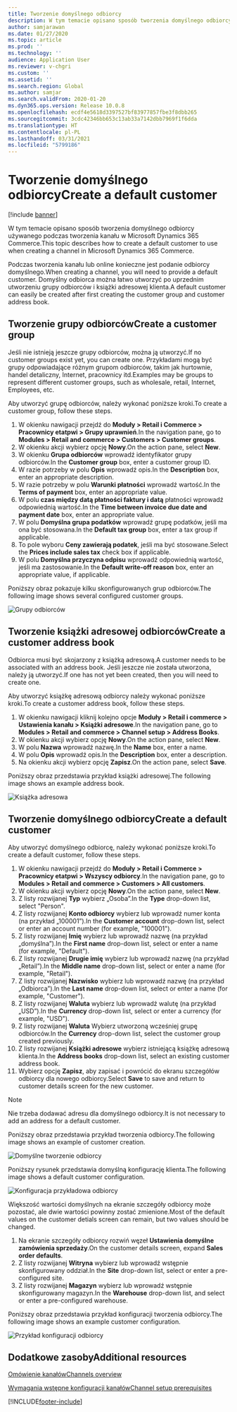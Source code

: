 ```yaml
---
title: Tworzenie domyślnego odbiorcy
description: W tym temacie opisano sposób tworzenia domyślnego odbiorcy używanego podczas tworzenia kanału w Microsoft Dynamics 365 Commerce.
author: samjarawan
ms.date: 01/27/2020
ms.topic: article
ms.prod: ''
ms.technology: ''
audience: Application User
ms.reviewer: v-chgri
ms.custom: ''
ms.assetid: ''
ms.search.region: Global
ms.author: samjar
ms.search.validFrom: 2020-01-20
ms.dyn365.ops.version: Release 10.0.8
ms.openlocfilehash: ecdf4e5618d3397527bf83977857fbe3f8dbb265
ms.sourcegitcommit: 3cdc42346bb653c13ab33a7142dbb7969f1f6dda
ms.translationtype: HT
ms.contentlocale: pl-PL
ms.lasthandoff: 03/31/2021
ms.locfileid: "5799186"
---
```

# <a name="create-a-default-customer"></a><span data-ttu-id="73b97-103">Tworzenie domyślnego odbiorcy</span><span class="sxs-lookup"><span data-stu-id="73b97-103">Create a default customer</span></span>

[!include [banner](includes/banner.md)]

<span data-ttu-id="73b97-104">W tym temacie opisano sposób tworzenia domyślnego odbiorcy używanego podczas tworzenia kanału w Microsoft Dynamics 365 Commerce.</span><span class="sxs-lookup"><span data-stu-id="73b97-104">This topic describes how to create a default customer to use when creating a channel in Microsoft Dynamics 365 Commerce.</span></span>

<span data-ttu-id="73b97-105">Podczas tworzenia kanału lub online konieczne jest podanie odbiorcy domyślnego.</span><span class="sxs-lookup"><span data-stu-id="73b97-105">When creating a channel, you will need to provide a default customer.</span></span> <span data-ttu-id="73b97-106">Domyślny odbiorca można łatwo utworzyć po uprzednim utworzeniu grupy odbiorców i książki adresowej klienta.</span><span class="sxs-lookup"><span data-stu-id="73b97-106">A default customer can easily be created after first creating the customer group and customer address book.</span></span>

## <a name="create-a-customer-group"></a><span data-ttu-id="73b97-107">Tworzenie grupy odbiorców</span><span class="sxs-lookup"><span data-stu-id="73b97-107">Create a customer group</span></span>

<span data-ttu-id="73b97-108">Jeśli nie istnieją jeszcze grupy odbiorców, można ją utworzyć.</span><span class="sxs-lookup"><span data-stu-id="73b97-108">If no customer groups exist yet, you can create one.</span></span> <span data-ttu-id="73b97-109">Przykładami mogą być grupy odpowiadające różnym grupom odbiorców, takim jak hurtownie, handel detaliczny, Internet, pracownicy itd.</span><span class="sxs-lookup"><span data-stu-id="73b97-109">Examples may be groups to represent different customer groups, such as wholesale, retail, Internet, Employees, etc.</span></span>

<span data-ttu-id="73b97-110">Aby utworzyć grupę odbiorców, należy wykonać poniższe kroki.</span><span class="sxs-lookup"><span data-stu-id="73b97-110">To create a customer group, follow these steps.</span></span>

1. <span data-ttu-id="73b97-111">W okienku nawigacji przejdź do **Moduły \> Retail i Commerce \> Pracownicy etatpwi \> Grupy uprawnień**.</span><span class="sxs-lookup"><span data-stu-id="73b97-111">In the navigation pane, go to **Modules \> Retail and commerce \> Customers \> Customer groups**.</span></span>
1. <span data-ttu-id="73b97-112">W okienku akcji wybierz opcję **Nowy**.</span><span class="sxs-lookup"><span data-stu-id="73b97-112">On the action pane, select **New**.</span></span>
1. <span data-ttu-id="73b97-113">W okienku **Grupa odbiorców** wprowadź identyfikator grupy odbiorców.</span><span class="sxs-lookup"><span data-stu-id="73b97-113">In the **Customer group** box, enter a customer group ID.</span></span>
1. <span data-ttu-id="73b97-114">W razie potrzeby w polu **Opis** wprowadź opis.</span><span class="sxs-lookup"><span data-stu-id="73b97-114">In the **Description** box, enter an appropriate description.</span></span>
1. <span data-ttu-id="73b97-115">W razie potrzeby w polu **Warunki płatności** wprowadź wartość.</span><span class="sxs-lookup"><span data-stu-id="73b97-115">In the **Terms of payment** box, enter an appropriate value.</span></span>
1. <span data-ttu-id="73b97-116">W polu **czas między datą płatności faktury i datą** płatności wprowadź odpowiednią wartość.</span><span class="sxs-lookup"><span data-stu-id="73b97-116">In the **Time between invoice due date and payment date** box, enter an appropriate value.</span></span>
1. <span data-ttu-id="73b97-117">W polu **Domyślna grupa podatków** wprowadź grupę podatków, jeśli ma ona być stosowana.</span><span class="sxs-lookup"><span data-stu-id="73b97-117">In the **Default tax group** box, enter a tax group if applicable.</span></span>
1. <span data-ttu-id="73b97-118">To pole wyboru **Ceny zawierają podatek**, jeśli ma być stosowane.</span><span class="sxs-lookup"><span data-stu-id="73b97-118">Select the **Prices include sales tax** check box if applicable.</span></span>
1. <span data-ttu-id="73b97-119">W polu **Domyślna przyczyna odpisu** wprowadź odpowiednią wartość, jeśli ma zastosowanie.</span><span class="sxs-lookup"><span data-stu-id="73b97-119">In the **Default write-off reason** box, enter an appropriate value, if applicable.</span></span>

<span data-ttu-id="73b97-120">Poniższy obraz pokazuje kilku skonfigurowanych grup odbiorców.</span><span class="sxs-lookup"><span data-stu-id="73b97-120">The following image shows several configured customer groups.</span></span>

![Grupy odbiorców](media/customer-groups.png)

## <a name="create-a-customer-address-book"></a><span data-ttu-id="73b97-122">Tworzenie książki adresowej odbiorców</span><span class="sxs-lookup"><span data-stu-id="73b97-122">Create a customer address book</span></span>

<span data-ttu-id="73b97-123">Odbiorca musi być skojarzony z książką adresową.</span><span class="sxs-lookup"><span data-stu-id="73b97-123">A customer needs to be associated with an address book.</span></span> <span data-ttu-id="73b97-124">Jeśli jeszcze nie została utworzona, należy ją utworzyć.</span><span class="sxs-lookup"><span data-stu-id="73b97-124">If one has not yet been created, then you will need to create one.</span></span>

<span data-ttu-id="73b97-125">Aby utworzyć książkę adresową odbiorcy należy wykonać poniższe kroki.</span><span class="sxs-lookup"><span data-stu-id="73b97-125">To create a customer address book, follow these steps.</span></span>

1. <span data-ttu-id="73b97-126">W okienku nawigacji kliknij kolejno opcje **Moduły \> Retail i commerce \> Ustawienia kanału \> Książki adresowe**.</span><span class="sxs-lookup"><span data-stu-id="73b97-126">In the navigation pane, go to **Modules \> Retail and commerce \> Channel setup \> Address Books**.</span></span>
1. <span data-ttu-id="73b97-127">W okienku akcji wybierz opcję **Nowy**.</span><span class="sxs-lookup"><span data-stu-id="73b97-127">On the action pane, select **New**.</span></span>
1. <span data-ttu-id="73b97-128">W polu **Nazwa** wprowadź nazwę.</span><span class="sxs-lookup"><span data-stu-id="73b97-128">In the **Name** box, enter a name.</span></span>
1. <span data-ttu-id="73b97-129">W polu **Opis** wprowadź opis.</span><span class="sxs-lookup"><span data-stu-id="73b97-129">In the **Description** box, enter a description.</span></span>
1. <span data-ttu-id="73b97-130">Na okienku akcji wybierz opcję **Zapisz**.</span><span class="sxs-lookup"><span data-stu-id="73b97-130">On the action pane, select **Save**.</span></span>

<span data-ttu-id="73b97-131">Poniższy obraz przedstawia przykład książki adresowej.</span><span class="sxs-lookup"><span data-stu-id="73b97-131">The following image shows an example address book.</span></span>

![Książka adresowa](media/address-book.png)

## <a name="create-a-default-customer"></a><span data-ttu-id="73b97-133">Tworzenie domyślnego odbiorcy</span><span class="sxs-lookup"><span data-stu-id="73b97-133">Create a default customer</span></span>

<span data-ttu-id="73b97-134">Aby utworzyć domyślnego odbiorcę, należy wykonać poniższe kroki.</span><span class="sxs-lookup"><span data-stu-id="73b97-134">To create a default customer, follow these steps.</span></span>

1. <span data-ttu-id="73b97-135">W okienku nawigacji przejdź do **Moduły \> Retail i Commerce \> Pracownicy etatpwi \> Wszyscy odbiorcy**.</span><span class="sxs-lookup"><span data-stu-id="73b97-135">In the navigation pane, go to **Modules \> Retail and commerce \> Customers \> All customers**.</span></span>
1. <span data-ttu-id="73b97-136">W okienku akcji wybierz opcję **Nowy**.</span><span class="sxs-lookup"><span data-stu-id="73b97-136">On the action pane, select **New**.</span></span>
1. <span data-ttu-id="73b97-137">Z listy rozwijanej **Typ** wybierz „Osoba”.</span><span class="sxs-lookup"><span data-stu-id="73b97-137">In the **Type** drop-down list, select "Person".</span></span>
1. <span data-ttu-id="73b97-138">Z listy rozwijanej **Konto odbiorcy** wybierz lub wprowadź numer konta (na przykład „100001”).</span><span class="sxs-lookup"><span data-stu-id="73b97-138">In the **Customer account** drop-down list, select or enter an account number (for example, "100001").</span></span>
1. <span data-ttu-id="73b97-139">Z listy rozwijanej **Imię** wybierz lub wprowadź nazwę (na przykład „domyślna”).</span><span class="sxs-lookup"><span data-stu-id="73b97-139">In the **First name** drop-down list, select or enter a name (for example, "Default").</span></span>
1. <span data-ttu-id="73b97-140">Z listy rozwijanej **Drugie imię** wybierz lub wprowadź nazwę (na przykład „Retail”).</span><span class="sxs-lookup"><span data-stu-id="73b97-140">In the **Middle name** drop-down list, select or enter a name (for example, "Retail").</span></span>
1. <span data-ttu-id="73b97-141">Z listy rozwijanej **Nazwisko** wybierz lub wprowadź nazwę (na przykład „Odbiorca”).</span><span class="sxs-lookup"><span data-stu-id="73b97-141">In the **Last name** drop-down list, select or enter a name (for example, "Customer").</span></span>
1. <span data-ttu-id="73b97-142">Z listy rozwijanej **Waluta** wybierz lub wprowadź walutę (na przykład „USD”).</span><span class="sxs-lookup"><span data-stu-id="73b97-142">In the **Currency** drop-down list, select or enter a currency (for example, "USD").</span></span>
1. <span data-ttu-id="73b97-143">Z listy rozwijanej **Waluta** Wybierz utworzoną wcześniej grupę odbiorców.</span><span class="sxs-lookup"><span data-stu-id="73b97-143">In the **Currency** drop-down list, select the customer group created previously.</span></span>
1. <span data-ttu-id="73b97-144">Z listy rozwijanej **Książki adresowe** wybierz istniejącą książkę adresową klienta.</span><span class="sxs-lookup"><span data-stu-id="73b97-144">In the **Address books**  drop-down list, select an existing customer address book.</span></span>
1. <span data-ttu-id="73b97-145">Wybierz opcję **Zapisz**, aby zapisać i powrócić do ekranu szczegółów odbiorcy dla nowego odbiorcy.</span><span class="sxs-lookup"><span data-stu-id="73b97-145">Select **Save** to save and return to customer details screen for the new customer.</span></span>

> [!NOTE]
> <span data-ttu-id="73b97-146">Nie trzeba dodawać adresu dla domyślnego odbiorcy.</span><span class="sxs-lookup"><span data-stu-id="73b97-146">It is not necessary to add an address for a default customer.</span></span>

<span data-ttu-id="73b97-147">Poniższy obraz przedstawia przykład tworzenia odbiorcy.</span><span class="sxs-lookup"><span data-stu-id="73b97-147">The following image shows an example of customer creation.</span></span>

![Domyślne tworzenie odbiorcy](media/default-customer-creation.png)

<span data-ttu-id="73b97-149">Poniższy rysunek przedstawia domyślną konfigurację klienta.</span><span class="sxs-lookup"><span data-stu-id="73b97-149">The following image shows a default customer configuration.</span></span>

![Konfiguracja przykładowa odbiorcy](media/default-customer-configuration1.png)

<span data-ttu-id="73b97-151">Większość wartości domyślnych na ekranie szczegóły odbiorcy może pozostać, ale dwie wartości powinny zostać zmienione.</span><span class="sxs-lookup"><span data-stu-id="73b97-151">Most of the default values on the customer detials screen can remain, but two values should be changed.</span></span>

1. <span data-ttu-id="73b97-152">Na ekranie szczegóły odbiorcy rozwiń węzeł **Ustawienia domyślne zamówienia sprzedaży**.</span><span class="sxs-lookup"><span data-stu-id="73b97-152">On the customer details screen, expand **Sales order defaults**.</span></span>
1. <span data-ttu-id="73b97-153">Z listy rozwijanej **Witryna** wybierz lub wprowadź wstępnie skonfigurowany oddział.</span><span class="sxs-lookup"><span data-stu-id="73b97-153">In the **Site** drop-down list, select or enter a pre-configured site.</span></span>
1. <span data-ttu-id="73b97-154">Z listy rozwijanej **Magazyn** wybierz lub wprowadź wstępnie skonfigurowany magazyn.</span><span class="sxs-lookup"><span data-stu-id="73b97-154">In the **Warehouse** drop-down list, and select or enter a pre-configured warehouse.</span></span>

<span data-ttu-id="73b97-155">Poniższy obraz przedstawia przykład konfiguracji tworzenia odbiorcy.</span><span class="sxs-lookup"><span data-stu-id="73b97-155">The following image shows an example customer configuration.</span></span>

![Przykład konfiguracji odbiorcy](media/default-customer-configuration2.png)

## <a name="additional-resources"></a><span data-ttu-id="73b97-157">Dodatkowe zasoby</span><span class="sxs-lookup"><span data-stu-id="73b97-157">Additional resources</span></span>

[<span data-ttu-id="73b97-158">Omówienie kanałów</span><span class="sxs-lookup"><span data-stu-id="73b97-158">Channels overview</span></span>](channels-overview.md)

[<span data-ttu-id="73b97-159">Wymagania wstępne konfiguracji kanałów</span><span class="sxs-lookup"><span data-stu-id="73b97-159">Channel setup prerequisites</span></span>](channels-prerequisites.md)


[!INCLUDE[footer-include](../includes/footer-banner.md)]
